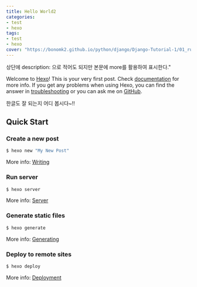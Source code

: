 ```yaml
---
title: Hello World2
categories:
- test
- hexo
tags:
- test
- hexo
cover: "https://bonomk2.github.io/python/django/Django-Tutorial-1/01_run.png"
---
```


상단에 description: 으로 적어도 되지만 본문에 more를 활용하여 표시한다."

<!-- more -->


Welcome to [Hexo](https://hexo.io/)! This is your very first post. Check [documentation](https://hexo.io/docs/) for more info. If you get any problems when using Hexo, you can find the answer in [troubleshooting](https://hexo.io/docs/troubleshooting.html) or you can ask me on [GitHub](https://github.com/hexojs/hexo/issues).

한글도 잘 되는지 어디 봅시다~!!



## Quick Start

### Create a new post

``` bash
$ hexo new "My New Post"
```

More info: [Writing](https://hexo.io/docs/writing.html)

### Run server

``` bash
$ hexo server
```

More info: [Server](https://hexo.io/docs/server.html)

### Generate static files

``` bash
$ hexo generate
```

More info: [Generating](https://hexo.io/docs/generating.html)

### Deploy to remote sites

``` bash
$ hexo deploy
```

More info: [Deployment](https://hexo.io/docs/deployment.html)

